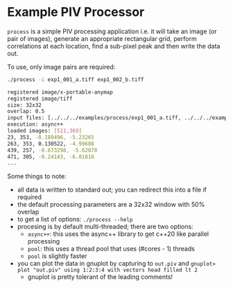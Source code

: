 Example PIV Processor
=====================

`process` is a simple PIV processing application i.e. it will take an image (or pair of images),
generate an appropriate rectangular grid, perform correlations at each location, find a sub-pixel
peak and then write the data out.

To use, only image pairs are required:

```sh
./process -i exp1_001_a.tiff exp1_002_b.tiff

registered image/x-portable-anymap
registered image/tiff
size: 32x32
overlap: 0.5
input files: [../../../examples/process/exp1_001_a.tiff, ../../../examples/process/exp1_001_b.tiff]
execution: async++
loaded images: [511,369]
23, 353, -0.180496, -5.23265
263, 353, 0.130522, -4.99688
439, 257, -0.673298, -5.62078
471, 305, -0.24143, -6.81816
...
```

Some things to note:

* all data is written to standard out; you can redirect this into a file if required
* the default processing parameters are a 32x32 window with 50% overlap
* to get a list of options: `./process --help`
* procesing is by default multi-threaded; there are two options:
  * `async++`: this uses the async++ library to get c++20 like parallel processing
  * `pool`: this uses a thread pool that uses (#cores - 1) threads
  * `pool` is slightly faster
* you can plot the data in gnuplot by capturing to `out.piv` and `gnuplot> plot "out.piv" using 1:2:3:4 with vectors head filled lt 2`
  * gnuplot is pretty tolerant of the leading comments!

